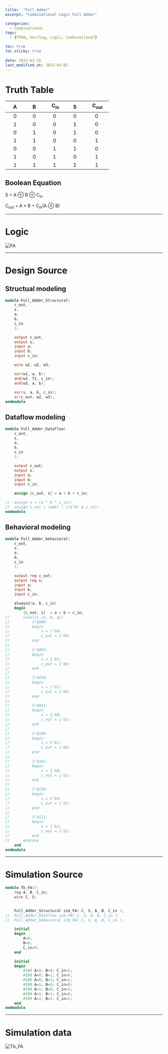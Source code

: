 ```yaml
---
title:  "Full Adder"
excerpt: "Combinational Logic Full Adder"

categories:
  - Combinational
tags:
  - [FPGA, Verilog, Logic, Combinational]

toc: true
toc_sticky: true
 
date: 2022-01-25
last_modified_at: 2022-03-02
---
```


# Truth Table

| &nbsp; &nbsp; A &nbsp; &nbsp; | &nbsp; &nbsp; B &nbsp; &nbsp; | &nbsp; &nbsp; C<sub>in<sub> &nbsp; &nbsp; | &nbsp; &nbsp; S &nbsp; &nbsp; | &nbsp; &nbsp; C<sub>out<sub> &nbsp; &nbsp; |
|:---:|:---:|:---:|:---:|:---:|
|  0  |  0  |  0  |  0  |  0   |
|  1  |  0  |  0  |  1  |  0   |
|  0  |  1  |  0  |  1  |  0   |
|  1  |  1  |  0  |  0  |  1   |
|  0  |  0  |  1  |  1  |  0   |
|  1  |  0  |  1  |  0  |  1   |
|  1  |  1  |  1  |  1  |  1   |

## Boolean Equation

S = A ⊕ B ⊕ C<sub>in</sub>

C<sub>out</sub> = A × B + C<sub>in</sub>(A ⊕ B)

---

# Logic

![FA](/images/2022-01-25-FA/logic.png)

---

# Design Source

## Structual modeling

```verilog
module Full_Adder_Structural(
	c_out,
	s,
	a,
	b,
	c_in
	);

	output c_out, 
	output s;
	input a; 
	input b;
	input c_in;

	wire w1, w2, w3;

	xor(w1, a, b);
	and(w2, T1, c_in);
	and(w3, a, b);
	
	xor(s, a, b, c_in);
	or(c_out, w2, w3);	
endmodule
```

## Dataflow modeling

```verilog
module Full_Adder_Dataflow(
	c_out,
	s,
	a,
	b,
	c_in
	);

	output c_out; 
	output s;
	input a; 
	input b;
	input c_in;

	assign {c_out, s} = a + b + c_in;

//	assign s = (a ^ b ^ c_in);
//	assign c_out = (a&b) | ((a^b) & c_in);
endmodule
```

## Behavioral modeling

```verilog
module Full_Adder_behavioral(
	c_out,
	s,
	a,
	b,
	c_in
	);

	output reg c_out;
	output reg s;
	input a; 
	input b;
	input c_in;

	always@(a, b, c_in)
	begin
		{c_out, s}  = a + b + c_in;
//		case({c_in, b, a})
//			3'b000:
//			begin
//				s = 1'b0;
//				c_out = 1'b0;
//			end
//
//			3'b001:
//			begin
//				s = 1'b1;
//				c_out = 1'b0;
//			end
//
//			3'b010:
//			begin
//				s = 1'b1;
//				c_out = 1'b0;
//			end
//
//			3'b011:
//			begin
//				s = 1'b0;
//				c_out = 1'b1;
//			end
//			
//			3'b100:
//			begin
//				s = 1'b1;
//				c_out = 1'b0;
//			end
//
//			3'b101:
//			begin
//				s = 1'b0;
//				c_out = 1'b1;
//			end
//
//			3'b110:
//			begin
//				s = 1'b0;
//				c_out = 1'b1;
//			end
//
//			3'b111:
//			begin
//				s = 1'b1;
//				c_out = 1'b1;
//			end
//		endcase
	end
endmodule
```
---

# Simulation Source

```verilog
module Tb_FA();
 	reg A, B, C_in;
	wire C, S;
	

	Full_Adder_Structural sim_FA( C, S, A, B, C_in );
//	Full_Adder_Dataflow sim_FA( C, S, A, B, C_in );
//	Full_Adder_behavioral sim_FA( C, S, A, B, C_in );

	initial
	begin
		A=0;
		B=0;
		C_in=0;
	end

	initial
	begin
		#100 A=0; B=0; C_in=1;
		#100 A=0; B=1; C_in=0;
		#100 A=0; B=1; C_in=1;
		#100 A=1; B=0; C_in=0;
		#100 A=1; B=0; C_in=1;
		#100 A=1; B=1; C_in=0;
		#100 A=1; B=1; C_in=1;
	end
endmodule
```
---

# Simulation data

![Tb_FA](/images/2022-01-25-FA/tb.png)
